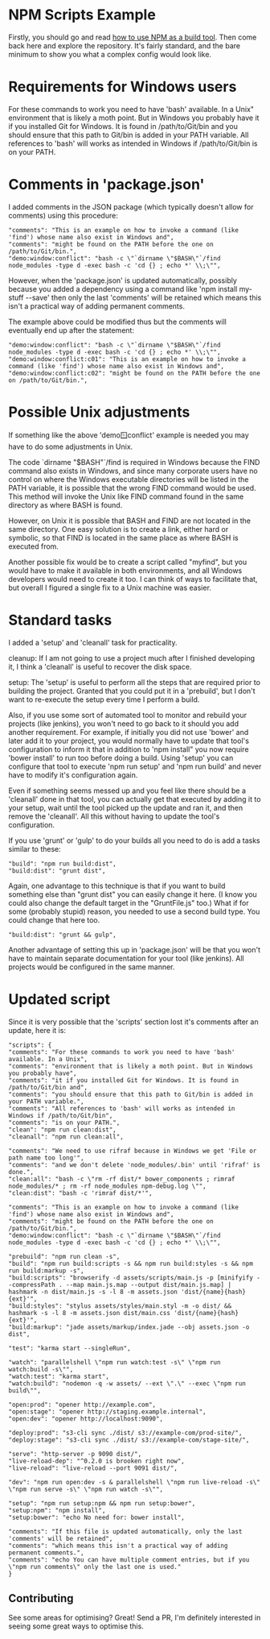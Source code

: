 # NPM Scripts Example

Firstly, you should go and read [how to use NPM as a build tool][post]. Then
come back here and explore the repository. It's fairly standard, and the bare
minimum to show you what a complex config would look like.

# Requirements for Windows users

For these commands to work you need to have 'bash' available. In a Unix"
environment that is likely a moth point. But in Windows you probably have
it if you installed Git for Windows. It is found in /path/to/Git/bin and
you should ensure that this path to Git/bin is added in your PATH variable.
All references to 'bash' will works as intended in Windows if /path/to/Git/bin
is on your PATH.

# Comments in 'package.json'

I added comments in the JSON package (which typically doesn't allow for comments) using
this procedure:

    "comments": "This is an example on how to invoke a command (like 'find') whose name also exist in Windows and",
    "comments": "might be found on the PATH before the one on /path/to/Git/bin.",
    "demo:window:conflict": "bash -c \"`dirname \"$BASH\"`/find node_modules -type d -exec bash -c 'cd {} ; echo *' \\;\"",

However, when the 'package.json' is updated automatically, possibly because you added a dependency
using a command like 'npm install my-stuff --save' then only the last 'comments' will be retained
which means this isn't a practical way of adding permanent comments.

The example above could be modified thus but the comments will eventually end up after the statement:

    "demo:window:conflict": "bash -c \"`dirname \"$BASH\"`/find node_modules -type d -exec bash -c 'cd {} ; echo *' \\;\"",
    "demo:window:conflict:c01": "This is an example on how to invoke a command (like 'find') whose name also exist in Windows and",
    "demo:window:conflict:c02": "might be found on the PATH before the one on /path/to/Git/bin.",

# Possible Unix adjustments

If something like the above 'demo:window:conflict' example is needed you may have to do some
adjustments in Unix.

The code \`dirname \"$BASH\"\`/find is required in Windows because the FIND command also exists
in Windows, and since many corporate users have no control on where the Windows executable
directories will be listed in the PATH variable, it is possible that the wrong FIND command
would be used. This method will invoke the Unix like FIND command found in the same directory as
where BASH is found.

However, on Unix it is possible that BASH and FIND are not located in the same directory. One easy
solution is to create a link, either hard or symbolic, so that FIND is located in the same place
as where BASH is executed from.

Another possible fix would be to create a script called "myfind", but you would have to make it
available in both environments, and all Windows developers would need to create it too. I can
think of ways to facilitate that, but overall I figured a single fix to a Unix machine was easier.

# Standard tasks

I added a 'setup' and 'cleanall' task for practicality.

cleanup: If I am not going to use a project much after I finished developing it, I think
a 'cleanall' is useful to recover the disk space.

setup: The 'setup' is useful to perform all the steps that are required prior to building
the project. Granted that you could put it in a 'prebuild', but I don't want to re-execute
the setup every time I perform a build.

Also, if you use some sort of automated tool to monitor and rebuild your projects (like
jenkins), you won't need to go back to it should you add another requirement. For example,
if initially you did not use 'bower' and later add it to your project, you would normally
have to update that tool's configuration to inform it that in addition to 'npm install"
you now require 'bower install' to run too before doing a build. Using 'setup' you can
configure that tool to execute 'npm run setup' and 'npm run build' and never have to
modify it's configuration again.

Even if something seems messed up and you feel like there should be a 'cleanall' done in that
tool, you can actually get that executed by adding it to your setup, wait until the tool
picked up the update and ran it, and then remove the 'cleanall'. All this without having
to update the tool's configuration.

If you use 'grunt' or 'gulp' to do your builds all you need to do is add a tasks similar to
these:

    "build": "npm run build:dist",
    "build:dist": "grunt dist",

Again, one advantage to this technique is that if you want to build something else
than "grunt dist" you can easily change it here. (I know you could also change the default target
in the "GruntFile.js" too.) What if for some (probably stupid) reason, you needed to use a
second build type. You could change that here too.

    "build:dist": "grunt && gulp",

Another advantage of setting this up in 'package.json' will be that you won't have to maintain
separate documentation for your tool (like jenkins). All projects would be configured in the
same manner.

# Updated script

Since it is very possible that the 'scripts' section lost it's comments after an update,
here it is:

    "scripts": {
    "comments": "For these commands to work you need to have 'bash' available. In a Unix",
    "comments": "environment that is likely a moth point. But in Windows you probably have",
    "comments": "it if you installed Git for Windows. It is found in /path/to/Git/bin and",
    "comments": "you should ensure that this path to Git/bin is added in your PATH variable.",
    "comments": "All references to 'bash' will works as intended in Windows if /path/to/Git/bin",
    "comments": "is on your PATH.",
    "clean": "npm run clean:dist",
    "cleanall": "npm run clean:all",

    "comments": "We need to use rifraf because in Windows we get 'File or path name too long'",
    "comments": "and we don't delete 'node_modules/.bin' until 'rifraf' is done.",
    "clean:all": "bash -c \"rm -rf dist/* bower_components ; rimraf node_modules/* ; rm -rf node_modules npm-debug.log \"",
    "clean:dist": "bash -c 'rimraf dist/*'",

    "comments": "This is an example on how to invoke a command (like 'find') whose name also exist in Windows and",
    "comments": "might be found on the PATH before the one on /path/to/Git/bin.",
    "demo:window:conflict": "bash -c \"`dirname \"$BASH\"`/find node_modules -type d -exec bash -c 'cd {} ; echo *' \\;\"",

    "prebuild": "npm run clean -s",
    "build": "npm run build:scripts -s && npm run build:styles -s && npm run build:markup -s",
    "build:scripts": "browserify -d assets/scripts/main.js -p [minifyify --compressPath . --map main.js.map --output dist/main.js.map] | hashmark -n dist/main.js -s -l 8 -m assets.json 'dist/{name}{hash}{ext}'",
    "build:styles": "stylus assets/styles/main.styl -m -o dist/ && hashmark -s -l 8 -m assets.json dist/main.css 'dist/{name}{hash}{ext}'",
    "build:markup": "jade assets/markup/index.jade --obj assets.json -o dist",

    "test": "karma start --singleRun",

    "watch": "parallelshell \"npm run watch:test -s\" \"npm run watch:build -s\"",
    "watch:test": "karma start",
    "watch:build": "nodemon -q -w assets/ --ext \".\" --exec \"npm run build\"",

    "open:prod": "opener http://example.com",
    "open:stage": "opener http://staging.example.internal",
    "open:dev": "opener http://localhost:9090",

    "deploy:prod": "s3-cli sync ./dist/ s3://example-com/prod-site/",
    "deploy:stage": "s3-cli sync ./dist/ s3://example-com/stage-site/",

    "serve": "http-server -p 9090 dist/",
    "live-reload-dep": "^0.2.0 is brooken right now",
    "live-reload": "live-reload --port 9091 dist/",

    "dev": "npm run open:dev -s & parallelshell \"npm run live-reload -s\" \"npm run serve -s\" \"npm run watch -s\"",

    "setup": "npm run setup:npm && npm run setup:bower",
    "setup:npm": "npm install",
    "setup:bower": "echo No need for: bower install",

    "comments": "If this file is updated automatically, only the last 'comments' will be retained",
    "comments": "which means this isn't a practical way of adding permanent comments.",
    "comments": "echo You can have multiple comment entries, but if you \"npm run comments\" only the last one is used."
    }

## Contributing

See some areas for optimising? Great! Send a PR, I'm definitely interested in
seeing some great ways to optimise this.


[post]: http://blog.keithcirkel.co.uk/how-to-use-npm-as-a-build-tool
